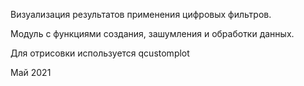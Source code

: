 Визуализация результатов применения цифровых фильтров.

Модуль с функциями создания, зашумления и обработки данных.

Для отрисовки используется qcustomplot

Май 2021

